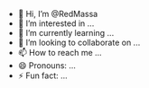 - 👋 Hi, I’m @RedMassa
- 👀 I’m interested in ...
- 🌱 I’m currently learning ...
- 💞️ I’m looking to collaborate on ...
- 📫 How to reach me ...
- 😄 Pronouns: ...
- ⚡ Fun fact: ...

<!---
RedMassa/RedMassa is a ✨ special ✨ repository because its `README.md` (this file) appears on your GitHub profile.
You can click the Preview link to take a look at your changes.
--->
